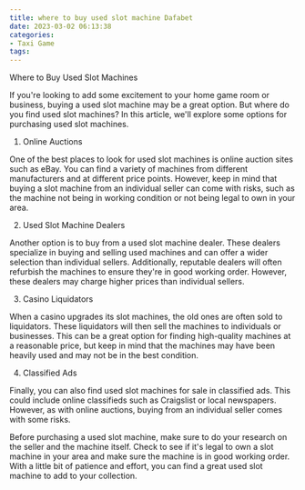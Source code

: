 ```yaml
---
title: where to buy used slot machine Dafabet
date: 2023-03-02 06:13:38
categories:
- Taxi Game
tags:
---
```

Where to Buy Used Slot Machines

If you're looking to add some excitement to your home game room or business, buying a used slot machine may be a great option. But where do you find used slot machines? In this article, we'll explore some options for purchasing used slot machines.

1. Online Auctions

One of the best places to look for used slot machines is online auction sites such as eBay. You can find a variety of machines from different manufacturers and at different price points. However, keep in mind that buying a slot machine from an individual seller can come with risks, such as the machine not being in working condition or not being legal to own in your area.

2. Used Slot Machine Dealers

Another option is to buy from a used slot machine dealer. These dealers specialize in buying and selling used machines and can offer a wider selection than individual sellers. Additionally, reputable dealers will often refurbish the machines to ensure they're in good working order. However, these dealers may charge higher prices than individual sellers.

3. Casino Liquidators

When a casino upgrades its slot machines, the old ones are often sold to liquidators. These liquidators will then sell the machines to individuals or businesses. This can be a great option for finding high-quality machines at a reasonable price, but keep in mind that the machines may have been heavily used and may not be in the best condition.

4. Classified Ads

Finally, you can also find used slot machines for sale in classified ads. This could include online classifieds such as Craigslist or local newspapers. However, as with online auctions, buying from an individual seller comes with some risks.

Before purchasing a used slot machine, make sure to do your research on the seller and the machine itself. Check to see if it's legal to own a slot machine in your area and make sure the machine is in good working order. With a little bit of patience and effort, you can find a great used slot machine to add to your collection.